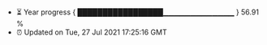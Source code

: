 - ⏳ Year progress { █████████████████▁▁▁▁▁▁▁▁▁▁▁▁▁ } 56.91 %
- ⏰ Updated on Tue, 27 Jul 2021 17:25:16 GMT

